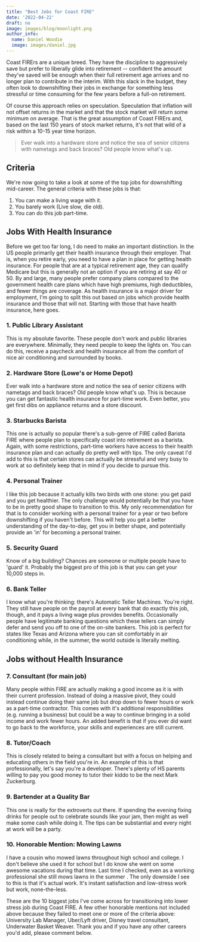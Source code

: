 ```yaml
---
title: "Best Jobs for Coast FIRE"
date: '2022-04-22'
draft: no
image: images/blog/moonlight.png
author_info:
  name: Daniel Woodie
  image: images/daniel.jpg
---
```


<script src="https://unpkg.com/intersection-observer"></script>
<script src="https://unpkg.com/scrollama"></script>
<script src="https://d3js.org/d3.v6.js"></script>
<script src=//cdnjs.cloudflare.com/ajax/libs/seedrandom/2.3.10/seedrandom.min.js></script>

<!-- Ezoic - under_page_title - under_page_title -->
<div id="ezoic-pub-ad-placeholder-105"> </div>
<!-- End Ezoic - under_page_title - under_page_title -->


Coast FIRErs are a unique breed. They have the discipline to aggressively save but prefer to liberally glide into retirement -- confident the amount they've saved will be enough when their full retirement age arrives and no longer plan to contribute in the interim. With this slack in the budget, they often look to downshifting their jobs in exchange for something less stressful or time consuming for the few years before a full-on retirement.

Of course this approach relies on speculation. Speculation that inflation will not offset returns in the market and that the stock market will return some minimum on average. That is the great assumption of Coast FIRErs and, based on the last 150 years of stock market returns, it's not that wild of a risk within a 10-15 year time horizon.

>Ever walk into a hardware store and notice the sea of senior citizens with nametags and back braces? Old people know what's up.
>

<!-- Ezoic - in_content1 - mid_content -->
<div id="ezoic-pub-ad-placeholder-113"> </div>
<!-- End Ezoic - in_content1 - mid_content -->

## Criteria

We're now going to take a look at some of the top jobs for downshifting mid-career. The general criteria with these jobs is that: 

1. You can make a living wage with it.
2. You barely work (Live slow, die old).
3. You can do this job part-time.

## Jobs With Health Insurance

Before we get too far long, I do need to make an important distinction. In the US people primarily get their health insurance through their employer. That is, when you retire early, you need to have a plan in place for getting health insurance. For people that are at a typical retirement age, they can qualify Medicare but this is generally not an option if you are retiring at say 40 or 50. By and large, many people prefer company plans compared to the government health care plans which have high premiums, high deductibles, and fewer things are coverage. As health insurance is a major driver for employment, I'm going to split this out based on jobs which provide health insurance and those that will not. Starting with those that have health insurance, here goes.

<!-- Ezoic - in_content2 - long_content -->
<div id="ezoic-pub-ad-placeholder-114"> </div>
<!-- End Ezoic - in_content2 - long_content -->

### 1. Public Library Assistant

This is my absolute favorite. These people don't work and public libraries are everywhere. Minimally, they need people to keep the lights on. You can do this, receive a paycheck and health insurance all from the comfort of nice air conditioning and surrounded by books.

### 2. Hardware Store (Lowe's or Home Depot)

Ever walk into a hardware store and notice the sea of senior citizens with nametags and back braces? Old people know what's up. This is because you can get fantastic health insurance for part-time work. Even better, you get first dibs on appliance returns and a store discount. 

<!-- Ezoic - in_content3 - longer_content -->
<div id="ezoic-pub-ad-placeholder-115"> </div>
<!-- End Ezoic - in_content3 - longer_content -->

### 3. Starbucks Barista

This one is actually so popular there's a sub-genre of FIRE called Barista FIRE where people plan to specifically coast into retirement as a barista. Again, with some restrictions, part-time workers have access to their health insurance plan and can actually do pretty well with tips. The only caveat I'd add to this is that certain stores can actually be stressful and very busy to work at so definitely keep that in mind if you decide to pursue this. 

### 4. Personal Trainer

I like this job because it actually kills two birds with one stone: you get paid and you get healthier. The only challenge would potentially be that you have to be in pretty good shape to transition to this. My only recommendation for that is to consider working with a personal trainer for a year or two before downshifting if you haven't before. This will help you get a better understanding of the day-to-day, get you in better shape, and potentially provide an 'in' for becoming a personal trainer.  

### 5. Security Guard

Know of a big building? Chances are someone or multiple people have to 'guard' it. Probably the biggest pro of this job is that you can get your 10,000 steps in. 

<!-- Ezoic - in_content4 - longest_content -->
<div id="ezoic-pub-ad-placeholder-116"> </div>
<!-- End Ezoic - in_content4 - longest_content -->

### 6. Bank Teller

I know what you're thinking: there's Automatic Teller Machines. You're right. They still have people on the payroll at every bank that do exactly this job, though, and it pays a living wage plus provides benefits. Occasionally people have legitimate banking questions which these tellers can simply defer and send you off to one of the on-site bankers. This job is perfect for states like Texas and Arizona where you can sit comfortably in air conditioning while, in the summer, the world outside is literally melting.

## Jobs without Health Insurance

### 7. Consultant (for main job)

Many people within FIRE are actually making a good income as it is with their current profession. Instead of doing a massive pivot, they could instead continue doing their same job but drop down to fewer hours or work as a part-time contractor. This comes with it's additional responsibilities (e.g. running a business) but could be a way to continue bringing in a solid income and work fewer hours. An added benefit is that if you ever did want to go back to the workforce, your skills and experiences are still current.

### 8. Tutor/Coach

This is closely related to being a consultant but with a focus on helping and educating others in the field you're in. An example of this is that professionally, let's say you're a developer. There's plenty of HS parents willing to pay you good money to tutor their kiddo to be the next Mark Zuckerburg.

### 9. Bartender at a Quality Bar

This one is really for the extroverts out there. If spending the evening fixing drinks for people out to celebrate sounds like your jam, then might as well make some cash while doing it. The tips can be substantial and every night at work will be a party.



### 10. Honorable Mention: Mowing Lawns

I have a cousin who mowed lawns throughout high school and college. I don't believe she used it for school but I do know she went on some awesome vacations during that time. Last time I checked, even as a working professional she still mows lawns in the summer . The only downside I see to this is that it's actual work. It's instant satisfaction and low-stress work but work, none-the-less.


These are the 10 biggest jobs I've come across for transitioning into lower stress job during Coast FIRE. A few other honorable mentions not included above because they failed to meet one or more of the criteria above: University Lab Manager, Uber/Lyft driver, Disney travel consultant, Underwater Basket Weaver. Thank you and if you have any other careers you'd add, please comment below.


<!-- Ezoic - bottom_of_page - bottom_of_page -->
<div id="ezoic-pub-ad-placeholder-101"> </div>
<!-- End Ezoic - bottom_of_page - bottom_of_page -->

